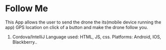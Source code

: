 # Follow Me
This App allows the user to send the drone the its(mobile device running the app) GPS location on click of a button and make the drone follow you. 

1. Cordova/IntelliJ 
	Language used: HTML, JS, css.
	Platforms: Android, IOS, Blackberry..

